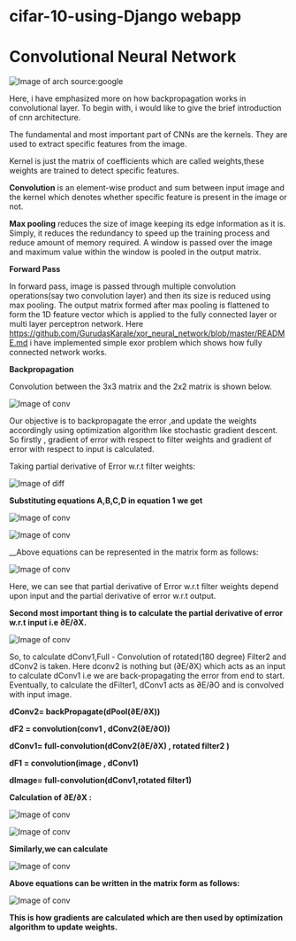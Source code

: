 # cifar-10-using-Django webapp
 


# Convolutional Neural Network


![Image of arch](https://github.com/GurudasKarale/cifar-10-using-Django/blob/master/img/arch.jpg)
                                            source:google
                                            
Here, i have emphasized more on how backpropagation works in convolutional layer.
To begin with, i would like to give the brief introduction of cnn architecture.

The fundamental and most important part of CNNs are the kernels. They are used to extract specific features from the image.

Kernel is just the matrix of coefficients which are called weights,these weights are trained to detect specific features.

__Convolution__ is an element-wise product and sum between input image and the kernel which denotes whether specific feature is present in the image or not.

__Max pooling__ reduces the size of image keeping its edge information as it is. Simply, it reduces the redundancy to speed  up the training process and reduce amount of memory required. A window is passed over the image and maximum value within the window is pooled in the output matrix.  

__Forward Pass__

In forward pass, image is passed through multiple convolution operations(say two convolution layer) and then its size is reduced using max pooling.
The output matrix formed after max pooling is flattened to form the 1D feature vector which is applied to the fully connected layer or multi layer perceptron network.
Here https://github.com/GurudasKarale/xor_neural_network/blob/master/README.md i have implemented simple exor problem which shows how fully connected network works.

__Backpropagation__

Convolution between the 3x3 matrix and the 2x2 matrix is shown below.

![Image of conv](https://github.com/GurudasKarale/cifar-10-using-Django/blob/master/img/1conv.PNG)

Our objective is to backpropagate the error ,and update the weights accordingly using optimization algorithm like stochastic gradient descent. So firstly , gradient of error with respect to filter weights and gradient of error with respect to input is calculated.

Taking partial derivative of Error w.r.t filter weights:

![Image of diff](https://github.com/GurudasKarale/cifar-10-using-Django/blob/master/img/2df.PNG)

__Substituting  equations A,B,C,D in equation 1 we get__

![Image of conv](https://github.com/GurudasKarale/cifar-10-using-Django/blob/master/img/3dodf.PNG)

![Image of conv](https://github.com/GurudasKarale/cifar-10-using-Django/blob/master/img/4dedfX.PNG)

__Above equations can be represented in the matrix form as follows:

![Image of conv](https://github.com/GurudasKarale/cifar-10-using-Django/blob/master/img/5Matrix.PNG)

Here, we can see that partial derivative of Error w.r.t filter weights depend upon input and the partial derivative of error  w.r.t output.

__Second most important thing is to calculate the partial derivative of error w.r.t input i.e ∂E/∂X.__

![Image of conv](https://github.com/GurudasKarale/cifar-10-using-Django/blob/master/img/7fully.PNG)

So, to calculate dConv1,Full - Convolution of rotated(180 degree) Filter2 and dConv2 is taken.
Here dconv2 is nothing but (∂E/∂X) which acts as an input to calculate dConv1 i.e we are back-propagating the error from end to start.
Eventually, to calculate the dFilter1, dConv1 acts as ∂E/∂O and is convolved with input image.

__dConv2= backPropagate(dPool(∂E/∂X))__

__dF2 = convolution(conv1 , dConv2(∂E/∂O))__ 

__dConv1= full-convolution(dConv2(∂E/∂X)  ,  rotated filter2 )__

__dF1 = convolution(image , dConv1)__

__dImage=  full-convolution(dConv1,rotated filter1)__

 __Calculation of ∂E/∂X  :__
 
 ![Image of conv](https://github.com/GurudasKarale/cifar-10-using-Django/blob/master/img/8dedx.PNG)
 
 ![Image of conv](https://github.com/GurudasKarale/cifar-10-using-Django/blob/master/img/9.PNG)
 
 __Similarly,we can calculate__
 
 ![Image of conv](https://github.com/GurudasKarale/cifar-10-using-Django/blob/master/img/10.PNG)
 
 __Above equations can be written in the matrix form as follows:__
 
 ![Image of conv](https://github.com/GurudasKarale/cifar-10-using-Django/blob/master/img/11.PNG)
 
 __This is how gradients are calculated which are then used by optimization algorithm to update weights.__

